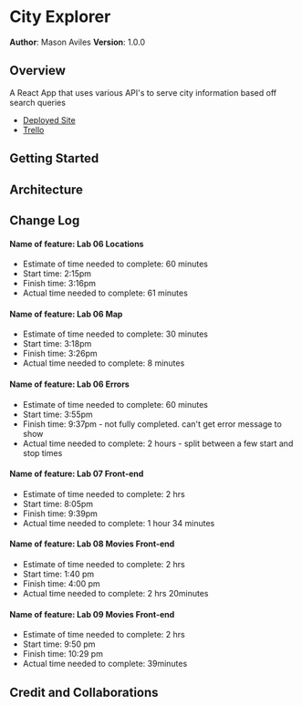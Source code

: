 # City Explorer

**Author**: Mason Aviles
**Version**: 1.0.0

## Overview
<!-- Provide a high level overview of what this application is and why you are building it, beyond the fact that it's an assignment for this class. (i.e. What's your problem domain?) -->
A React App that uses various API's to serve city information based off search queries
- [Deployed Site](https://infallible-blackwell-a7eb6f.netlify.app/)
- [Trello](https://trello.com/b/TCDEHDPC/city-explorer-lab-7)


## Getting Started
<!-- What are the steps that a user must take in order to build this app on their own machine and get it running? -->

## Architecture
<!-- Provide a detailed description of the application design. What technologies (languages, libraries, etc) you're using, and any other relevant design information. -->

## Change Log
<!-- Use this area to document the iterative changes made to your application as each feature is successfully implemented. Use time stamps. Here's an examples:
01-01-2001 4:59pm - Application now has a fully-functional express server, with a GET route for the location resource. -->


#### Name of feature: Lab 06 Locations
  - Estimate of time needed to complete: 60 minutes
  - Start time: 2:15pm
  - Finish time: 3:16pm
  - Actual time needed to complete: 61 minutes

#### Name of feature: Lab 06 Map
  - Estimate of time needed to complete: 30 minutes
  - Start time: 3:18pm
  - Finish time: 3:26pm
  - Actual time needed to complete: 8 minutes

#### Name of feature: Lab 06 Errors
  - Estimate of time needed to complete: 60 minutes
  - Start time: 3:55pm
  - Finish time: 9:37pm - not fully completed. can't get error message to show
  - Actual time needed to complete: 2 hours - split between a few start and stop times

#### Name of feature: Lab 07 Front-end
  - Estimate of time needed to complete: 2 hrs
  - Start time: 8:05pm
  - Finish time: 9:39pm
  - Actual time needed to complete: 1 hour 34 minutes

#### Name of feature: Lab 08 Movies Front-end
  - Estimate of time needed to complete: 2 hrs
  - Start time: 1:40 pm
  - Finish time: 4:00 pm
  - Actual time needed to complete: 2 hrs 20minutes

#### Name of feature: Lab 09 Movies Front-end
  - Estimate of time needed to complete: 2 hrs
  - Start time: 9:50 pm
  - Finish time: 10:29 pm
  - Actual time needed to complete: 39minutes

## Credit and Collaborations
<!-- Give credit (and a link) to other people or resources that helped you build this application. -->
